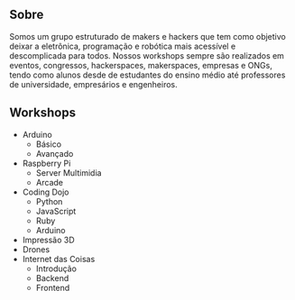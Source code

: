 ## Sobre

Somos um grupo estruturado de makers e hackers que tem como objetivo deixar a eletrônica, programação e robótica mais acessível e descomplicada para todos. Nossos workshops sempre são realizados em eventos, congressos, hackerspaces, makerspaces, empresas e ONGs, tendo como alunos desde de estudantes do ensino médio até professores de universidade, empresários e engenheiros.

## Workshops

- Arduino
  - Básico
  - Avançado
- Raspberry Pi
  - Server Multimidia
  - Arcade
- Coding Dojo
  - Python
  - JavaScript
  - Ruby
  - Arduino
- Impressão 3D
- Drones
- Internet das Coisas
  - Introdução
  - Backend
  - Frontend
